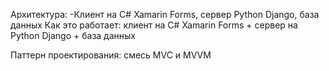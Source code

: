 
Архитектура: 
-Клиент на C# Xamarin Forms, сервер Python Django, база данных
Как это работает: клиент на C# Xamarin Forms + сервер на Python Django + база данных

Паттерн проектирования: смесь MVC и MVVM

